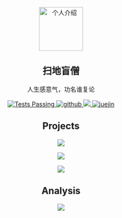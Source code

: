 <p align="center">
 <img width="100px" src="https://cdn.jsdelivr.net/gh/MaleWeb/picture/images/techblog/maleweb.jpg" align="center" alt="个人介绍" />
 <h2 align="center">扫地盲僧</h2>
 <p align="center">人生感意气，功名谁复论</p>
</p>
<p align="center">
    <a href="https://github.com/anuraghazra/github-readme-stats/actions">
      <img alt="Tests Passing" src="https://github.com/anuraghazra/github-readme-stats/workflows/Test/badge.svg" />
    </a>
    <a href="https://github.com/MaleWeb">
      <img alt="github" src="https://img.shields.io/github/stars/MaleWeb?affiliations=OWNER&color=%23ffe411&label=github%20stars&logo=github&logoColor=%23fffFF&style=flat" />
    </a>
    <a href="https://www.zhihu.com/people/blind_monk">
      <img src="https://img.shields.io/badge/dynamic/json?label=%E7%9F%A5%E4%B9%8E%E5%85%B3%E6%B3%A8&labelColor=0084ff&color=282c34&query=%24.data.totalSubs&url=https%3A%2F%2Fapi.spencerwoo.com%2Fsubstats%2F%3Fsource%3Dzhihu%26queryKey%3Dblind_monk&longCache=true" />
    </a>
    <a href="https://juejin.cn/user/3016715636842622">
      <img alt="juejin" src="https://img.shields.io/badge/%E6%8E%98%E9%87%91-2021%E5%B9%B4%E5%BA%A6%E4%BD%9C%E8%80%8534%E5%90%8D-%23007fff" />
    </a>
</p>  

<h2 align="center">Projects</h2>

<p align="center">
<a href="https://github.com/MaleWeb/vvtp">
  <img align="center" src="https://github-readme-stats.vercel.app/api/pin/?username=maleweb&repo=vvtp&theme=tokyonight" />
</a>
</p>
<p align="center">
<a href="https://github.com/uu-paotui/usaas-admin-frontend">
  <img align="center" src="https://github-readme-stats.vercel.app/api/pin/?username=uu-paotui&repo=usaas-admin-frontend&theme=tokyonight" />
</a>
</p>  
<p align="center">
<img align="center" src="https://github-readme-stats.vercel.app/api/top-langs/?username=MaleWeb&theme=tokyonight" />
</p> 
<h2 align="center">Analysis</h2>
<p align="center">
<img align="center" src="https://github-readme-stats.vercel.app/api?username=MaleWeb&show_icons=true&theme=aura_dark" />
</p>

